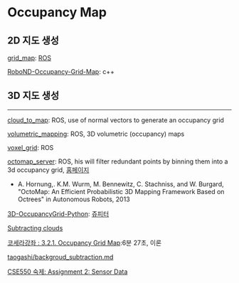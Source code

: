 # Occupancy Map 

## 2D 지도 생성 

[grid_map](https://github.com/ANYbotics/grid_map): [ROS](http://wiki.ros.org/grid_map)

[RoboND-Occupancy-Grid-Map](https://github.com/mkhuthir/RoboND-Occupancy-Grid-Map): c++


## 3D 지도 생성 


--- 

[cloud_to_map](https://github.com/jacobhuesman/cloud_to_map): ROS, use of normal vectors to generate an occupancy grid

[volumetric_mapping](https://github.com/ethz-asl/volumetric_mapping): ROS, 3D volumetric (occupancy) maps

[voxel_grid](http://wiki.ros.org/voxel_grid): ROS

[octomap_server](http://wiki.ros.org/octomap_server): ROS, his will filter redundant points by binning them into a 3d occupancy grid, [홈페이지](https://octomap.github.io/)
- A. Hornung,. K.M. Wurm, M. Bennewitz, C. Stachniss, and W. Burgard, "OctoMap: An Efficient Probabilistic 3D Mapping Framework Based on Octrees" in Autonomous Robots, 2013

[3D-OccupancyGrid-Python](https://github.com/balzer82/3D-OccupancyGrid-Python): [쥬피터](http://nbviewer.jupyter.org/github/balzer82/3D-OccupancyGrid-Python/blob/master/3D-Occupancy-Grid-ibeo-Lux.ipynb)


[Subtracting clouds](http://www.pcl-users.org/Subtracting-clouds-td3569049.html)

[코세라강좌 : 3.2.1. Occupancy Grid Map](https://www.coursera.org/lecture/robotics-learning/3-2-1-occupancy-grid-map-0QuFW):6분 27초, 이론 


[taogashi/backgroud_subtraction.md](https://gist.github.com/taogashi/3df54bd061e67d526bbb09937814e82a)

[CSE550 숙제: Assignment 2: Sensor Data](https://classes.engineering.wustl.edu/cse550/a02.php)
